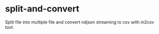 # split-and-convert
Split file into multiple file and convert ndjson streaming to csv with in2csv tool.
